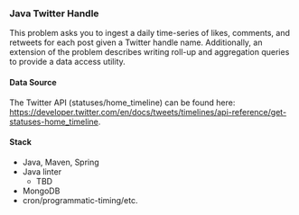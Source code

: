 ### Java Twitter Handle

This problem asks you to ingest a daily time-series of likes, comments, and retweets for each post given a Twitter handle name. Additionally, an extension of the problem describes writing roll-up and aggregation queries to provide a data access utility.

#### Data Source

The Twitter API (statuses/home\_timeline) can be found here: https://developer.twitter.com/en/docs/tweets/timelines/api-reference/get-statuses-home_timeline.

#### Stack

- Java, Maven, Spring
- Java linter
   - TBD
- MongoDB
- cron/programmatic-timing/etc.